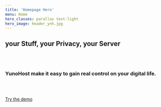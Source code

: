 ```yaml
---
title: 'Homepage Hero'
menu: Home
hero_classes: parallax text-light
hero_image: header_ynh.jpg
---
```


## your **Stuff**, your **Privacy**, your **Server**

</br>
</br>

### **YunoHost** make it easy to gain real control on your digital life.

</br>
</br>

[Try the demo](https://learn.getgrav.org?classes=btn,btn-primary,btn-lg&target=_blank)




